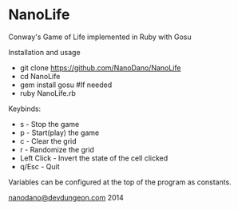 NanoLife
========

Conway's Game of Life implemented in Ruby with Gosu

Installation and usage
- git clone https://github.com/NanoDano/NanoLife
- cd NanoLife
- gem install gosu #If needed
- ruby NanoLife.rb

Keybinds:
- s - Stop the game
- p - Start(play) the game
- c - Clear the grid
- r - Randomize the grid
- Left Click - Invert the state of the cell clicked
- q/Esc - Quit

Variables can be configured at the top of the program as constants.

nanodano@devdungeon.com 2014
